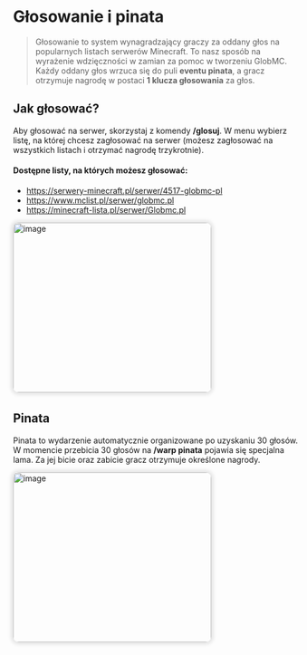 <style>
img:not(.medium-zoom-image--opened):not(.navbar-link-icon) {
    width: 350px; /* Maksymalna szerokość */
    height: 300px; /* Maksymalna wysokość */
    margin: 0 8px 4px 0;
    box-shadow: 0 0 6px 4px rgba(0, 0, 0, .1);
    border-radius: 10px;
}
</style>

# Głosowanie i pinata

> Głosowanie to system wynagradzający graczy za oddany głos na popularnych listach serwerów Minecraft. To nasz sposób na wyrażenie wdzięczności w zamian za pomoc w tworzeniu GlobMC. Każdy oddany głos wrzuca się do puli **eventu pinata**, a gracz otrzymuje nagrodę w postaci **1 klucza głosowania** za głos.

## Jak głosować?

Aby głosować na serwer, skorzystaj z komendy **/glosuj**. W menu wybierz listę, na której chcesz zagłosować na serwer (możesz zagłosować na wszystkich listach i otrzymać nagrodę trzykrotnie).

#### Dostępne listy, na których możesz głosować:
- https://serwery-minecraft.pl/serwer/4517-globmc-pl
- https://www.mclist.pl/serwer/globmc.pl
- https://minecraft-lista.pl/serwer/Globmc.pl

![image](/pages/images/vote/vote-1.webp)


## Pinata
Pinata to wydarzenie automatycznie organizowane po uzyskaniu 30 głosów. W momencie przebicia 30 głosów na **/warp pinata** pojawia się specjalna lama. Za jej bicie oraz zabicie gracz otrzymuje określone nagrody.

![image](/pages/images/vote/vote-pinata.gif)